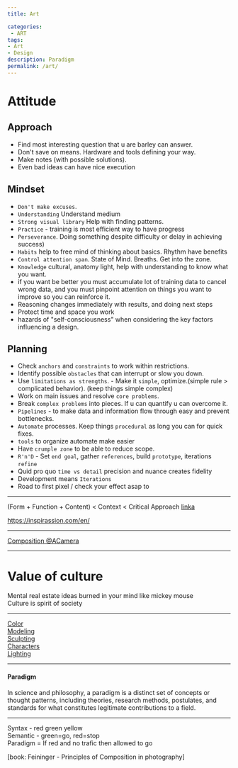 ```yaml
---
title: Art

categories:
 - ART
tags:
- Art
- Design
description: Paradigm
permalink: /art/
---
```





# Attitude

## Approach

- Find most interesting question that u are barley can answer.
- Don't save on means. Hardware and tools defining your way.   
- Make notes (with possible solutions).
- Even bad ideas can have nice execution


## Mindset

- `Don't make excuses`.   
- `Understanding` Understand medium
- `Strong visual library` Help with finding patterns.
- `Practice` - training is most efficient way to have progress
- `Perseverance`. Doing something despite difficulty or delay in achieving success)
- `Habits` help to free mind of thinking about basics. Rhythm have benefits
- `Control attention span`. State of Mind. Breaths. Get into the zone.
- `Knowledge` cultural, anatomy light, help with understanding to know what you want.
- if you want be better you must accumulate lot of training data to cancel wrong data, and you must pinpoint attention on things you want to improve so you can reinforce it.
- Reasoning  changes immediately with results, and doing next steps
- Protect time and space  you work
- hazards of "self-consciousness" when considering the key factors influencing a design.

## Planning  

   - Check `anchors`  and `constraints` to work within restrictions.   
   - Identify possible `obstacles` that can interrupt or slow you down.
   - Use `limitations as strengths`.
    - Make it `simple`, optimize.(simple rule > complicated behavior).  (keep things simple complex)
   - Work on main issues and resolve `core problems`.  
   - Break `complex problems` into pieces. If u can quantify u can overcome it.
   - `Pipelines` - to make data and information flow through easy and prevent bottlenecks.
   - `Automate` processes. Keep things `procedural` as long you can for quick fixes.
   - `tools` to organize automate make easier
   - Have `crumple zone` to be able to reduce scope.
   - `R'n'D` - Set `end goal`, gather `references`, build `prototype`, iterations `refine`  
   - Quid pro quo `time vs detail` precision and nuance creates fidelity
   - Development means `Iterations`
   - Road to first pixel / check your effect asap  to



---

(Form + Function + Content) < Context < Critical Approach
[linka](https://www.google.com/search?q=artistic+merits&oq=artistic+merits&aqs=chrome..69i57j0l4.3258j0j7&sourceid=chrome&ie=UTF-8)

https://inspirassion.com/en/  

---




[Composition @ACamera](/camera/)


---



# Value of culture
Mental real estate ideas burned in your mind like mickey mouse  
Culture is spirit of society  


---





[Color](/color/)  
[Modeling](/modeling/)  
[Sculpting](/sculpting/)    
[Characters](/characters/)  
[Lighting](/lighting/)  

---


#### Paradigm
In science and philosophy, a paradigm is a distinct set of concepts or thought patterns, including theories, research methods, postulates, and standards for what constitutes legitimate contributions to a field.

----

Syntax - red green yellow    
Semantic - green=go, red=stop  
Paradigm = If red and no trafic then allowed to go   





[book: Feininger -  Principles of Composition in photography]
